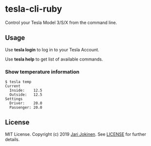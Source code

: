 # tesla-cli-ruby

Control your Tesla Model 3/S/X from the command line.

## Usage

Use **tesla login** to log in to your Tesla Account.

Use **tesla help** to get list of available commands.

### Show temperature information

```
$ tesla temp
Current
  Inside:    12.5
  Outside:   12.5
Settings
  Driver:    20.0
  Passenger: 20.0
```

## License

MIT License. Copyright (c) 2019 [Jari Jokinen](https://jarijokinen.com).  See
[LICENSE](https://github.com/jarijokinen/tesla-cli-ruby/blob/master/LICENSE.txt)
for further details.
